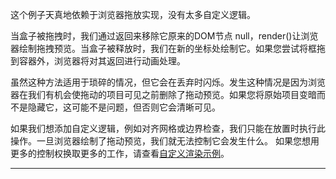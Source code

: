 这个例子天真地依赖于浏览器拖放实现，没有太多自定义逻辑。

当盒子被拖拽时，我们通过返回来移除它原来的DOM节点 null，render()让浏览器绘制拖拽预览。当盒子被释放时，我们在新的坐标处绘制它。如果您尝试将框拖到容器外，浏览器将对其返回进行动画处理。

虽然这种方法适用于琐碎的情况，但它会在丢弃时闪烁。发生这种情况是因为浏览器在我们有机会使拖动的项目可见之前删除了拖动预览。如果您将原始项目变暗而不是隐藏它，这可能不是问题，但否则它会清晰可见。

如果我们想添加自定义逻辑，例如对齐网格或边界检查，我们只能在放置时执行此操作。一旦浏览器绘制了拖动预览，我们就无法控制它会发生什么。 如果您想用更多的控制权换取更多的工作，请查看[自定义渲染示例](./custom-drag-layer)。

----
<br>
<br>
<br>

<script setup>
import Naive from '../../.vitepress/examples/02-drag-around/naive'
</script>

<Naive></Naive>

